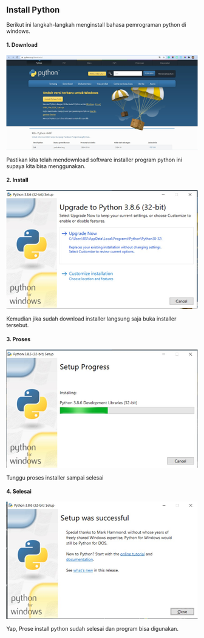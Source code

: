 ## Install Python

Berikut ini langkah-langkah menginstall bahasa pemrograman python di windows.

#### 1. Download 

<div align="left">
<img src="./img/1.Download_Python.jpg" width="600px">
</div>

Pastikan kita telah mendownload software installer program python ini supaya kita bisa menggunakan.

#### 2. Install

<div align="left">
<img src="./img/2.Install_python.jpg" width="600px">
</div>

Kemudian jika sudah download installer langsung saja buka installer tersebut.

#### 3. Proses

<div align="left">
<img src="./img/3.tunggu.jpg" width="600px">
</div>

Tunggu proses installer sampai selesai

#### 4. Selesai

<div align="left">
<img src="./img/4.selesai.jpg" width="600px">
</div>

Yap, Prose install python sudah selesai dan program bisa digunakan.